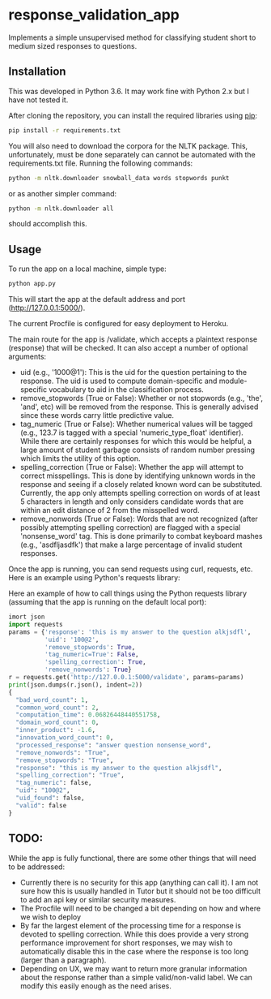 # response_validation_app

Implements a simple unsupervised method for classifying student short to medium sized responses to questions.

## Installation

This was developed in Python 3.6. It may work fine with Python 2.x but I have not tested it.

After cloning the repository, you can install the required libraries using [pip](https://pip.pypa.io/en/stable/):

```bash
pip install -r requirements.txt
```

You will also need to download the corpora for the NLTK package.  This, unfortunately, must be done separately can cannot be automated with the requirements.txt file.  Running the following commands:

```bash
python -m nltk.downloader snowball_data words stopwords punkt
```

or as another simpler command:

```bash
python -m nltk.downloader all
```

should accomplish this.


## Usage

To run the app on a local machine, simple type:
```python
python app.py
```

This will start the app at the default address and port (http://127.0.0.1:5000/).

The current Procfile is configured for easy deployment to Heroku.

The main route for the app is /validate, which accepts a plaintext response (response) that will be checked.  It can also accept a number of optional arguments:

- uid (e.g., '1000@1'): This is the uid for the question pertaining to the response. The uid is used to compute domain-specific and module-specific vocabulary to aid in the classification process.
- remove_stopwords (True or False): Whether or not stopwords (e.g., 'the', 'and', etc) will be removed from the response.  This is generally advised since these words carry little predictive value.
- tag_numeric (True or False): Whether numerical values will be tagged (e.g., 123.7 is tagged with a special 'numeric_type_float' identifier). While there are certainly responses for which this would be helpful, a large amount of student garbage consists of random number pressing which limits the utility of this option.
- spelling_correction (True or False): Whether the app will attempt to correct misspellings. This is done by identifying unknown words in the response and seeing if a closely related known word can be substituted.  Currently, the app only attempts spelling correction on words of at least 5 characters in length and only considers candidate words that are within an edit distance of 2 from the misspelled word.
- remove_nonwords (True or False): Words that are not recognized (after possibly attempting spelling correction) are flagged with a special 'nonsense_word' tag.  This is done primarily to combat keyboard mashes (e.g., 'asdfljasdfk') that make a large percentage of invalid student responses.

Once the app is running, you can send requests using curl, requests, etc.  Here is an example using Python's requests library:

Here an example of how to call things using the Python requests library (assuming that the app is running on the default local port):

```python
imort json
import requests
params = {'response': 'this is my answer to the question alkjsdfl',
          'uid': '100@2',
          'remove_stopwords': True,
          'tag_numeric=True': False,
          'spelling_correction': True,
          'remove_nonwords': True}
r = requests.get('http://127.0.0.1:5000/validate', params=params)
print(json.dumps(r.json(), indent=2))
{
  "bad_word_count": 1,
  "common_word_count": 2,
  "computation_time": 0.06826448440551758,
  "domain_word_count": 0,
  "inner_product": -1.6,
  "innovation_word_count": 0,
  "processed_response": "answer question nonsense_word",
  "remove_nonwords": "True",
  "remove_stopwords": "True",
  "response": "this is my answer to the question alkjsdfl",
  "spelling_correction": "True",
  "tag_numeric": false,
  "uid": "100@2",
  "uid_found": false,
  "valid": false
}

```

## TODO:

While the app is fully functional, there are some other things that will need to be addressed:

- Currently there is no security for this app (anything can call it).  I am not sure how this is usually handled in Tutor but it should not be too difficult to add an api key or similar security measures.
- The Procfile will need to be changed a bit depending on how and where we wish to deploy
- By far the largest element of the processing time for a response is devoted to spelling correction. While this does provide a very strong performance improvement for short responses, we may wish to automatically disable this in the case where the response is too long (larger than a paragraph).
- Depending on UX, we may want to return more granular information about the response rather than a simple valid/non-valid label.  We can modify this easily enough as the need arises.
